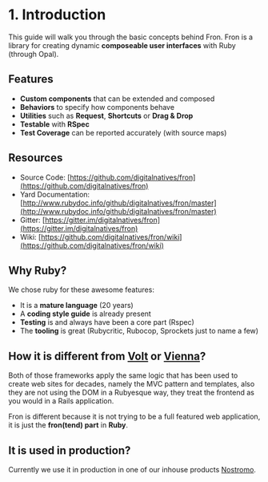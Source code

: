 # 1. Introduction
This guide will walk you through the basic concepts behind Fron. Fron is a library
for creating dynamic **composeable user interfaces** with Ruby (through Opal).

## Features
* **Custom components** that can be extended and composed
* **Behaviors** to specify how components behave
* **Utilities** such as **Request**, **Shortcuts** or **Drag & Drop**
* **Testable** with **RSpec**
* **Test Coverage** can be reported accurately (with source maps)

## Resources
* Source Code: [https://github.com/digitalnatives/fron](https://github.com/digitalnatives/fron)
* Yard Documentation: [http://www.rubydoc.info/github/digitalnatives/fron/master](http://www.rubydoc.info/github/digitalnatives/fron/master)
* Gitter: [https://gitter.im/digitalnatives/fron](https://gitter.im/digitalnatives/fron)
* Wiki: [https://github.com/digitalnatives/fron/wiki](https://github.com/digitalnatives/fron/wiki)

## Why Ruby?
We chose ruby for these awesome features:
* It is a **mature language** (20 years)
* A **coding style guide** is already present
* **Testing** is and always have been a core part (Rspec)
* The **tooling** is great (Rubycritic, Rubocop, Sprockets just to name a few)

## How it is different from [Volt](http://voltframework.com/) or [Vienna](https://github.com/opal/vienna)?
Both of those frameworks apply the same logic that has been used to create web sites for decades, namely the MVC pattern and templates, also they are not using the DOM
in a Rubyesque way, they treat the frontend as you would in a Rails application.

Fron is different because it is not trying to be a full featured web application, it is just the **fron(tend) part** in **Ruby**.

## It is used in production?
Currently we use it in production in one of our inhouse products [Nostromo](https://nostromo.io).
